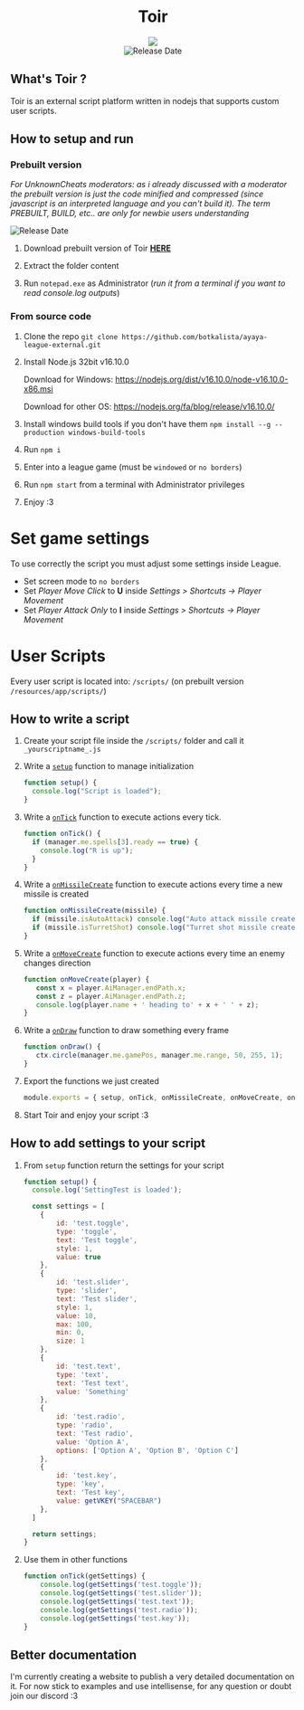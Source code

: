 
<div align="center">
<h1>Toir</h1>
</div>

<div align="center">
<img src="https://i.imgur.com/LA5UDN6.png">


<div align="middle">
    <img align="top" src="https://img.shields.io/github/release-date/botkalista/ayaya-league-external" alt="Release Date"></img>
</div>

</div>

   
## What's Toir ?

Toir is an external script platform written in nodejs that supports custom user scripts.

## How to setup and run

### Prebuilt version

*For UnknownCheats moderators: as i already discussed with a moderator the prebuilt version is just the code minified and compressed (since javascript is an interpreted language and you can't build it). The term PREBUILT, BUILD, etc.. are only for newbie users understanding*

<img align="top" src="https://img.shields.io/github/release-date/botkalista/ayaya-league-external" alt="Release Date"></img>

1. Download prebuilt version of Toir <a href="https://github.com/botkalista/ayaya-league-external/releases"><b>HERE</b></a>

2. Extract the folder content

3. Run `notepad.exe` as Administrator (_run it from a terminal if you want to read console.log outputs_)

### From source code

1. Clone the repo `git clone https://github.com/botkalista/ayaya-league-external.git`

2. Install Node.js 32bit v16.10.0

   Download for Windows: https://nodejs.org/dist/v16.10.0/node-v16.10.0-x86.msi

   Download for other OS: https://nodejs.org/fa/blog/release/v16.10.0/

3. Install windows build tools if you don't have them `npm install --g --production windows-build-tools`

4. Run `npm i`

5. Enter into a league game (must be `windowed` or `no borders`)

6. Run `npm start` from a terminal with Administrator privileges

7. Enjoy :3

# Set game settings

To use correctly the script you must adjust some settings inside League.

- Set screen mode to `no borders`
- Set _Player Move Click_ to **U** inside _Settings > Shortcuts -> Player Movement_
- Set _Player Attack Only_ to **I** inside _Settings > Shortcuts -> Player Movement_

# User Scripts

Every user script is located into: `/scripts/` (on prebuilt version `/resources/app/scripts/`)


## How to write a script

1. Create your script file inside the `/scripts/` folder and call it `_yourscriptname_.js`

2. Write a [`setup`](#setup) function to manage initialization
   ```js
   function setup() {
     console.log("Script is loaded");
   }
   ```
3. Write a [`onTick`](#ontick) function to execute actions every tick.
   ```js
   function onTick() {
     if (manager.me.spells[3].ready == true) {
       console.log("R is up");
     }
   }
   ```
4. Write a [`onMissileCreate`](#onmissilecreate) function to execute actions every time a new missile is created
   ```js
   function onMissileCreate(missile) {
     if (missile.isAutoAttack) console.log("Auto attack missile created");
     if (missile.isTurretShot) console.log("Turret shot missile created");
   }
   ```

5. Write a [`onMoveCreate`](#onmovecreate) function to execute actions every time an enemy changes direction
   ```js
   function onMoveCreate(player) {
      const x = player.AiManager.endPath.x;
      const z = player.AiManager.endPath.z;
      console.log(player.name + ' heading to' + x + ' ' + z);
   }
   ```
  
6. Write a [`onDraw`](#ondraw) function to draw something every frame
   ```js
   function onDraw() {
      ctx.circle(manager.me.gamePos, manager.me.range, 50, 255, 1);
   }
   ```

7. Export the functions we just created
   ```js
   module.exports = { setup, onTick, onMissileCreate, onMoveCreate, onDraw };
   ```

8. Start Toir and enjoy your script :3

## How to add settings to your script

1. From `setup` function return the settings for your script

    ```js
    function setup() {
      console.log('SettingTest is loaded');

      const settings = [
        {
            id: 'test.toggle',
            type: 'toggle',
            text: 'Test toggle',
            style: 1,
            value: true
        },
        {
            id: 'test.slider',
            type: 'slider',
            text: 'Test slider',
            style: 1,
            value: 10,
            max: 100,
            min: 0,
            size: 1
        },
        {
            id: 'test.text',
            type: 'text',
            text: 'Test text',
            value: 'Something'
        },
        { 
            id: 'test.radio',
            type: 'radio',
            text: 'Test radio',
            value: 'Option A',
            options: ['Option A', 'Option B', 'Option C']
        },
        {
            id: 'test.key',
            type: 'key',
            text: 'Test key',
            value: getVKEY("SPACEBAR")
        },
      ]

      return settings;
    }
    ```

2. Use them in other functions

    ```js
    function onTick(getSettings) {
        console.log(getSettings('test.toggle'));
        console.log(getSettings('test.slider'));
        console.log(getSettings('test.text'));
        console.log(getSettings('test.radio'));
        console.log(getSettings('test.key'));
    }
    ```
    
## Better documentation

I'm currently creating a website to publish a very detailed documentation on it.
For now stick to examples and use intellisense, for any question or doubt join our discord :3
